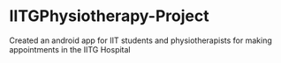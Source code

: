 # IITGPhysiotherapy-Project
Created an android app for IIT students and physiotherapists for making appointments in the IITG Hospital
